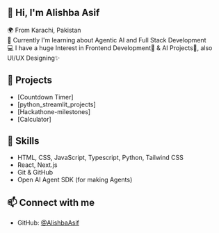## 👋 Hi, I'm Alishba Asif  

🌍 From Karachi, Pakistan   
🌱 Currently I'm learning about Agentic AI and Full Stack Development  
💻 I have a huge Interest in Frontend Development👀 & AI Projects🦾, also UI/UX Designing✨

## 🚀 Projects
- [Countdown Timer]
- [python_streamlit_projects]
- [Hackathone-milestones]
- [Calculator]

## 🔧 Skills
- HTML, CSS, JavaScript, Typescript, Python, Tailwind CSS  
- React, Next.js  
- Git & GitHub
- Open AI Agent SDK (for making Agents) 

## 📫 Connect with me
- GitHub: [@AlishbaAsif](https://github.com/AlishbaAsif)
